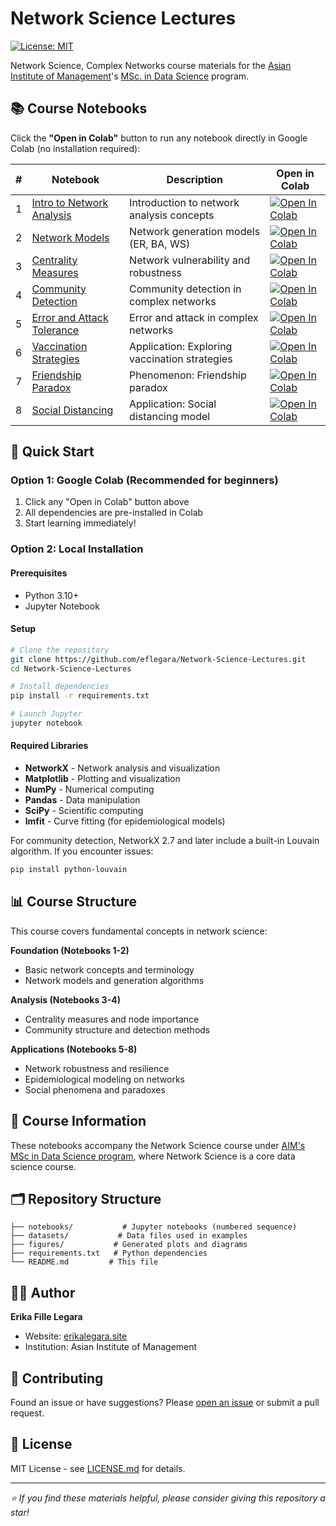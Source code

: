 # Network Science Lectures

[![License: MIT](https://img.shields.io/badge/License-MIT-yellow.svg)](https://github.com/eflegara/Network-Science-Lectures/blob/master/LICENSE.md)

Network Science, Complex Networks course materials for the [Asian Institute of Management](https://aim.edu/)'s [MSc. in Data Science](https://erikalegara.site/msds-unplugged/) program.

## 📚 Course Notebooks

Click the **"Open in Colab"** button to run any notebook directly in Google Colab (no installation required):

| # | Notebook | Description | Open in Colab |
|---|----------|-------------|---------------|
| 1 | [Intro to Network Analysis](notebooks/01_intro_to_network_analysis.ipynb) | Introduction to network analysis concepts | [![Open In Colab](https://colab.research.google.com/assets/colab-badge.svg)](https://colab.research.google.com/github/eflegara/Network-Science-Lectures/blob/master/notebooks/01_intro_to_network_analysis.ipynb) |
| 2 | [Network Models](notebooks/02_network_models.ipynb) | Network generation models (ER, BA, WS) | [![Open In Colab](https://colab.research.google.com/assets/colab-badge.svg)](https://colab.research.google.com/github/eflegara/Network-Science-Lectures/blob/master/notebooks/02_network_models.ipynb) |
| 3 | [Centrality Measures](notebooks/03_centrality_measures.ipynb) | Network vulnerability and robustness | [![Open In Colab](https://colab.research.google.com/assets/colab-badge.svg)](https://colab.research.google.com/github/eflegara/Network-Science-Lectures/blob/master/notebooks/03_centrality_measures.ipynb) |
| 4 | [Community Detection](notebooks/04_community_detection.ipynb) | Community detection in complex networks | [![Open In Colab](https://colab.research.google.com/assets/colab-badge.svg)](https://colab.research.google.com/github/eflegara/Network-Science-Lectures/blob/master/notebooks/04_community_detection.ipynb) |
| 5 | [Error and Attack Tolerance](notebooks/05_error_and_attack_tolerance.ipynb) | Error and attack in complex networks | [![Open In Colab](https://colab.research.google.com/assets/colab-badge.svg)](https://colab.research.google.com/github/eflegara/Network-Science-Lectures/blob/master/notebooks/05_error_and_attack_tolerance.ipynb) |
| 6 | [Vaccination Strategies](notebooks/06_vaccination_strategies.ipynb) | Application: Exploring vaccination strategies | [![Open In Colab](https://colab.research.google.com/assets/colab-badge.svg)](https://colab.research.google.com/github/eflegara/Network-Science-Lectures/blob/master/notebooks/06_vaccination_strategies.ipynb) |
| 7 | [Friendship Paradox](notebooks/07_friendship_paradox.ipynb) | Phenomenon: Friendship paradox | [![Open In Colab](https://colab.research.google.com/assets/colab-badge.svg)](https://colab.research.google.com/github/eflegara/Network-Science-Lectures/blob/master/notebooks/07_friendship_paradox.ipynb) |
| 8 | [Social Distancing](notebooks/08_social_distancing.ipynb) | Application: Social distancing model | [![Open In Colab](https://colab.research.google.com/assets/colab-badge.svg)](https://colab.research.google.com/github/eflegara/Network-Science-Lectures/blob/master/notebooks/08_social_distancing.ipynb) |

## 🚀 Quick Start

### Option 1: Google Colab (Recommended for beginners)
1. Click any "Open in Colab" button above
2. All dependencies are pre-installed in Colab
3. Start learning immediately!

### Option 2: Local Installation

#### Prerequisites
- Python 3.10+ 
- Jupyter Notebook

#### Setup
```bash
# Clone the repository
git clone https://github.com/eflegara/Network-Science-Lectures.git
cd Network-Science-Lectures

# Install dependencies
pip install -r requirements.txt

# Launch Jupyter
jupyter notebook
```

#### Required Libraries
- **NetworkX** - Network analysis and visualization
- **Matplotlib** - Plotting and visualization  
- **NumPy** - Numerical computing
- **Pandas** - Data manipulation
- **SciPy** - Scientific computing
- **lmfit** - Curve fitting (for epidemiological models)

For community detection, NetworkX 2.7 and later include a built-in Louvain algorithm. If you encounter issues:
```bash
pip install python-louvain
```

## 📊 Course Structure

This course covers fundamental concepts in network science:

**Foundation (Notebooks 1-2)**
- Basic network concepts and terminology
- Network models and generation algorithms

**Analysis (Notebooks 3-4)** 
- Centrality measures and node importance
- Community structure and detection methods

**Applications (Notebooks 5-8)**
- Network robustness and resilience
- Epidemiological modeling on networks
- Social phenomena and paradoxes

## 📖 Course Information

These notebooks accompany the Network Science course under [AIM's MSc in Data Science program](https://aim.edu/programs/degree-programs/master-science-data-science), where Network Science is a core data science course.

## 🗂️ Repository Structure

```
├── notebooks/           # Jupyter notebooks (numbered sequence)
├── datasets/           # Data files used in examples
├── figures/           # Generated plots and diagrams
├── requirements.txt   # Python dependencies
└── README.md         # This file
```

## 👨‍🏫 Author

**Erika Fille Legara**  
- Website: [erikalegara.site](https://erikalegara.site)
- Institution: Asian Institute of Management

## 🤝 Contributing

Found an issue or have suggestions? Please [open an issue](https://github.com/eflegara/Network-Science-Lectures/issues) or submit a pull request.

## 📄 License

MIT License - see [LICENSE.md](LICENSE.md) for details.

---

*⭐ If you find these materials helpful, please consider giving this repository a star!*
